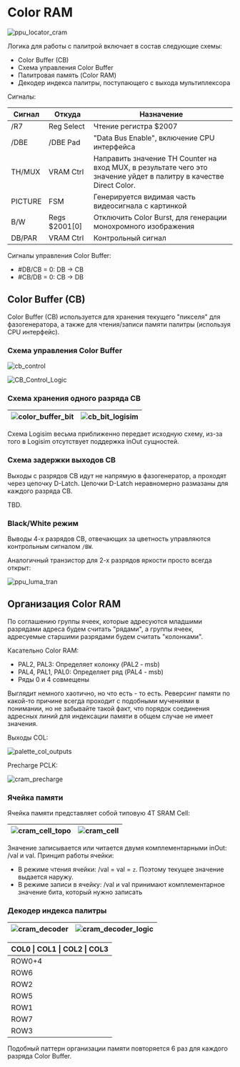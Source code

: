 # Color RAM

![ppu_locator_cram](/BreakingNESWiki/imgstore/ppu/ppu_locator_cram.jpg)

Логика для работы с палитрой включает в состав следующие схемы:
- Color Buffer (CB)
- Схема управления Color Buffer
- Палитровая память (Color RAM)
- Декодер индекса палитры, поступающего с выхода мультиплексора

Сигналы:

|Сигнал|Откуда|Назначение|
|---|---|---|
|/R7|Reg Select|Чтение регистра $2007|
|/DBE|/DBE Pad|"Data Bus Enable", включение CPU интерфейса|
|TH/MUX|VRAM Ctrl|Направить значение TH Counter на вход MUX, в результате чего это значение уйдет в палитру в качестве Direct Color.|
|PICTURE|FSM|Генерируется видимая часть видеосигнала с картинкой|
|B/W|Regs $2001\[0\]|Отключить Color Burst, для генерации монохромного изображения|
|DB/PAR|VRAM Ctrl|Контрольный сигнал|

Сигналы управления Color Buffer:
- #DB/CB = 0: DB -> CB
- #CB/DB = 0: CB -> DB

## Color Buffer (CB)

Color Buffer (CB) используется для хранения текущего "пикселя" для фазогенератора, а также для чтения/записи памяти палитры (используя CPU интерфейс).

### Схема управления Color Buffer

![cb_control](/BreakingNESWiki/imgstore/ppu/cb_control.jpg)

![CB_Control_Logic](/BreakingNESWiki/imgstore/ppu/CB_Control_Logic.jpg)

### Схема хранения одного разряда CB

|![color_buffer_bit](/BreakingNESWiki/imgstore/ppu/color_buffer_bit.jpg)|![cb_bit_logisim](/BreakingNESWiki/imgstore/ppu/cb_bit_logisim.jpg)|
|---|---|

Схема Logisim весьма приближенно передает исходную схему, из-за того в Logisim отсутствует поддержка inOut сущностей.

### Схема задержки выходов CB

Выходы с разрядов CB идут не напрямую в фазогенератор, а проходят через цепочку D-Latch. Цепочки D-Latch неравномерно размазаны для каждого разряда CB.

TBD.

### Black/White режим

Выводы 4-х разрядов CB, отвечающих за цветность управляются контрольным сигналом `/BW`.

Аналогичный транзистор для 2-х разрядов яркости просто всегда открыт:

![ppu_luma_tran](/BreakingNESWiki/imgstore/ppu/ppu_luma_tran.jpg)

## Организация Color RAM

По соглашению группы ячеек, которые адресуются младшими разрядами адреса будем считать "рядами", а группы ячеек, адресуемые старшими разрядами будем считать "колонками".

Касательно Color RAM:
- PAL2, PAL3: Определяет колонку (PAL2 - msb)
- PAL4, PAL1, PAL0: Определяет ряд (PAL4 - msb)
- Ряды 0 и 4 совмещены

Выглядит немного хаотично, но что есть - то есть. Реверсинг памяти по какой-то причине всегда проходит с подобными мучениями в понимании, но не забывайте такой факт, что порядок соединения адресных линий для индексации памяти в общем случае не имеет значения.

Выходы COL:

![palette_col_outputs](/BreakingNESWiki/imgstore/ppu/palette_col_outputs.jpg)

Precharge PCLK:

![cram_precharge](/BreakingNESWiki/imgstore/ppu/cram_precharge.jpg)

### Ячейка памяти

Ячейка памяти представляет собой типовую 4T SRAM Cell:

|![cram_cell_topo](/BreakingNESWiki/imgstore/ppu/cram_cell_topo.jpg)|![cram_cell](/BreakingNESWiki/imgstore/ppu/cram_cell.jpg)|
|---|---|

Значение записывается или читается двумя комплементарными inOut: /val и val. Принцип работы ячейки:
- В режиме чтения ячейки: /val = val = `z`. Поэтому текущее значение выдается наружу.
- В режиме записи в ячейку: /val и val принимают комплементарное значение бита, который нужно записать

### Декодер индекса палитры

|![cram_decoder](/BreakingNESWiki/imgstore/ppu/cram_decoder.jpg)|![cram_decoder_logic](/BreakingNESWiki/imgstore/ppu/cram_decoder_logic.jpg)|
|---|---|

|COL0 \| COL1 \| COL2 \| COL3|
|---|
|ROW0+4|
|ROW6|
|ROW2|
|ROW5|
|ROW1|
|ROW7|
|ROW3|

Подобный паттерн организации памяти повторяется 6 раз для каждого разряда Color Buffer.
